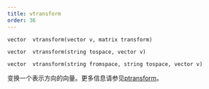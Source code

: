 ```yaml
---
title: vtransform
order: 36
---
```

`vector  vtransform(vector v, matrix transform)`

`vector  vtransform(string tospace, vector v)`

`vector  vtransform(string fromspace, string tospace, vector v)`

变换一个表示方向的向量。更多信息请参见[ptransform](/zh-cn/houdini-vex/transforms-and-space/ptransform "将向量从一个空间变换到另一个空间。")。
